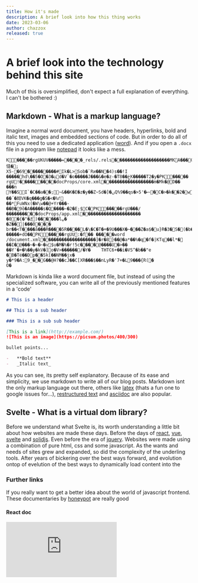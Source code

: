 ```yaml
---
title: How it's made
description: A brief look into how this thing works
date: 2023-03-06
author: chazzox
released: true
---
```


# A brief look into the technology behind this site

Much of this is oversimplified, don't expect a full explanation of everything. I
can't be bothered :)

## Markdown - What is a markup language?

Imagine a normal word document, you have headers, hyperlinks, bold and italic text,
images and embedded sections of code. But in order to do all of this you need to use
a dedicated application ([word]()). And if you open a `.docx` file in a program like
[notepad]() it looks like a mess.

```docx
K�����rgUKUV�����=����_rels/.rels��������������������MKA���C��l+�Hw{�7���Lvwh�L���DхR=�͛�����慥�;
X5-�69���������#Ik�L>Sob�`Rͷ��N�4)s��!I �����hd\��5�O�3�ٹd�V`�o�����J���&�e�z-�T8��ځK�����T2�y�PK�����
rgU!���������docProps/core.xml������������������m�Mk�@D��
���n Y��SI`�C��a��;~&��K�E�z�y��Z~Sd�]�ںQ%9��qs�>ޟ�'5�C�>�k��2�wz����q!��΄�姏VK�q���g�S�<�%ѓ
��*FuWNx(�W\w��@+Yr���-��B�򿃽9ȍ�A�����s�Q����~�2�E;$C�PK�����rgU���/����������docProps/app.xml���������������������
�0�{�"�ަz)������lڀ�
�Z��|���0���
br��<T����å���R����5R����L�\�C�T�+�9U���X�~���Z�a$�􀬎u}R�3�S�(�b��!�����+dO��PK�����rgUU:�f�� �����word
/document.xml�������������������]�r�8}��@�a*��%�q�f�|KTq��l*�	��I�@���~�~�~�v$u�M�%�r!5c����@����U�>��
��Y٬�+�%��y�kV�]o�V>������/�Y�	THTC6+��i�VS^�b��"e	�B�Té��Dp��5k[��NM��jx�
y�*9�A:9_��G��@H?��cJ��C[XR���$��nLyR�٬7+�L9���{R(�
O�
```

Markdown is kinda like a word document file, but instead of using the specialized
software, you can write all of the previously mentioned features in a 'code'

```md
# This is a header

## This is a sub header

### This is a sub sub header

[This is a link](http://example.com/)
![This is an image](https://picsum.photos/400/300)

bullet points...

-   **Bold text**
-   _Italic text_
```

As you can see, its pretty self explanatory. Because of its ease and simplicity, we
use markdown to write all of our blog posts. Markdown isnt the only markup language
out there, others like [latex](https://www.latex-project.org/) (thats a fun one to
google issues for...), [restructured text](https://docutils.sourceforge.io/rst.html)
and [asciidoc](https://asciidoc.org/) are also popular.

## Svelte - What is a virtual dom library?

Before we understand what Svelte is, its worth understanding a little bit about how
websites are made these days. Before the days of [react](https://beta.reactjs.org/),
[vue](https://vuejs.org/), [svelte](https://svelte.dev/) and
[solidjs](https://www.solidjs.com/). Even before the era of
[jquery](https://jquery.com/). Websites were made using a combination of pure html,
css and some javascript. As the wants and needs of sites grew and expanded, so did
the complexity of the underling tools. After years of bickering over the best ways
forward, and evolution ontop of evelution of the best ways to dynamically load
content into the

### Further links

If you really want to get a better idea about the world of javascript frontend. These
documentaries by [honeypot](https://www.honeypot.io/) are really good

#### React doc

<iframe
    class="h-72 w-full"
    src="https://www.youtube-nocookie.com/embed/8pDqJVdNa44"
    title="YouTube video player"
    frameborder="0"
    allow="accelerometer; autoplay; clipboard-write; encrypted-media; gyroscope; picture-in-picture; web-share"
    allowfullscreen
/>

#### Vue doc

<iframe 
    class='w-full h-72'
    src="https://www.youtube-nocookie.com/embed/OrxmtDw4pVI"
    title="YouTube video player"
    frameborder="0"
    allow="accelerometer; autoplay; clipboard-write; encrypted-media; gyroscope; picture-in-picture; web-share"
    allowfullscreen

/>

## Astro - What is a meta framework?

Astro is a frontend web framework that allows us to bundle multiple
libaries/framework using one, consistent and easy to use system. The reason I chose
astro out of the availible options is cause it allows us to generate a site which at
build time contains 0 bytes of javascript, and does not need server side rendering
(although this can still be implelemented if needed at a later date). I am to keep
this site simple, a challenge i have set myself is to try and keep the javascript for
a given site to 0bytes if i can.

## Conclusion

In short, the technology behind the site can be boiled down to.

-   [pnpm](https://pnpm.io/)
-   [astro](https://astro.build/)
-   [svelte](https://svelte.dev/)
-   [tailwindcss](https://tailwindcss.com/)
-   markdown/remark

Because of what we use and the way we right it, the site contains a whopping 1.2kb of
javascript, and thats before its even compressed and cached! Further more, the
javascript loaded is used to prefetch all routes, only increasing the performance of
the site.

## Thats it... cya next time :))))
